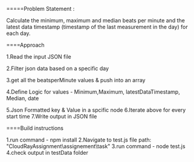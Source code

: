 =====Problem Statement :

Calculate the minimum, maximum and median beats per minute and the latest data timestamp (timestamp of the last measurement in the day) for each day.

====Approach

1.Read the input JSON file 

2.Filter json data based on a specific day

3.get all the beatsperMinute values & push into an array

4.Define Logic for values - Minimum,Maximum, latestDataTimestamp, Median, date

5.Json Formatted key & Value in a spcific node
6.Iterate above for every start time
7.Write output in JSON file

====Build instructions

1.run command - npm install
2.Navigate to test.js file path: "CloudRayAssignment\assignement\task"
3.run command - node test.js
4.check output in testData folder
